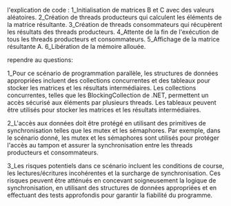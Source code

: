 l'explication de code :
1_Initialisation de matrices B et C avec des valeurs aléatoires.
2_Création de threads producteurs qui calculent les éléments de la matrice résultante.
3_Création de threads consommateurs qui récupèrent les résultats des threads producteurs.
4_Attente de la fin de l'exécution de tous les threads producteurs et consommateurs.
5_Affichage de la matrice résultante A. 6_Libération de la mémoire allouée.

rependre au questions:

1_Pour ce scénario de programmation parallèle, les structures de données appropriées 
incluent des collections concurrentes et des tableaux pour stocker les matrices et les
résultats intermédiaires. Les collections concurrentes, telles que les BlockingCollection de .NET, 
permettent un accès sécurisé aux éléments par plusieurs threads. Les tableaux peuvent être utilisés
pour stocker les matrices et les résultats intermédiaires.

2_L'accès aux données doit être protégé en utilisant des primitives de synchronisation telles
que les mutex et les sémaphores. Par exemple, dans le scénario donné, les mutex et les sémaphores 
sont utilisés pour protéger l'accès au tampon et assurer la synchronisation entre les threads producteurs et consommateurs.

3_Les risques potentiels dans ce scénario incluent les conditions de course, les lectures/écritures
incohérentes et la surcharge de synchronisation. Ces risques peuvent être atténués en concevant soigneusement 
la logique de synchronisation, en utilisant des structures de données appropriées et en effectuant des tests 
approfondis pour garantir la fiabilité du programme.
